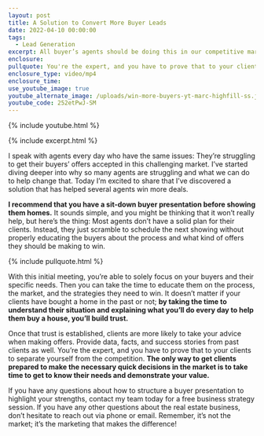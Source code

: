 ```yaml
---
layout: post
title: A Solution to Convert More Buyer Leads
date: 2022-04-10 00:00:00
tags:
  - Lead Generation
excerpt: All buyer’s agents should be doing this in our competitive market.
enclosure:
pullquote: You're the expert, and you have to prove that to your clients.
enclosure_type: video/mp4
enclosure_time:
use_youtube_image: true
youtube_alternate_image: /uploads/win-more-buyers-yt-marc-highfill-ss.jpg
youtube_code: 252etPwJ-SM
---
```

{% include youtube.html %}

{% include excerpt.html %}

I speak with agents every day who have the same issues: They’re struggling to get their buyers’ offers accepted in this challenging market. I’ve started diving deeper into why so many agents are struggling and what we can do to help change that. Today I’m excited to share that I’ve discovered a solution that has helped several agents win more deals.

**I recommend that you have a sit-down buyer presentation before showing them homes.** It sounds simple, and you might be thinking that it won’t really help, but here’s the thing: Most agents don’t have a solid plan for their clients. Instead, they just scramble to schedule the next showing without properly educating the buyers about the process and what kind of offers they should be making to win.

{% include pullquote.html %}

With this initial meeting, you’re able to solely focus on your buyers and their specific needs. Then you can take the time to educate them on the process, the market, and the strategies they need to win. It doesn’t matter if your clients have bought a home in the past or not; **by taking the time to understand their situation and explaining what you’ll do every day to help them buy a house, you’ll build trust.**&nbsp;

Once that trust is established, clients are more likely to take your advice when making offers. Provide data, facts, and success stories from past clients as well. You’re the expert, and you have to prove that to your clients to separate yourself from the competition. **The only way to get clients prepared to make the necessary quick decisions in the market is to take time to get to know their needs and demonstrate your value.**

If you have any questions about how to structure a buyer presentation to highlight your strengths, contact my team today for a free business strategy session. If you have any other questions about the real estate business, don’t hesitate to reach out via phone or email. Remember, it’s not the market; it’s the marketing that makes the difference\!
